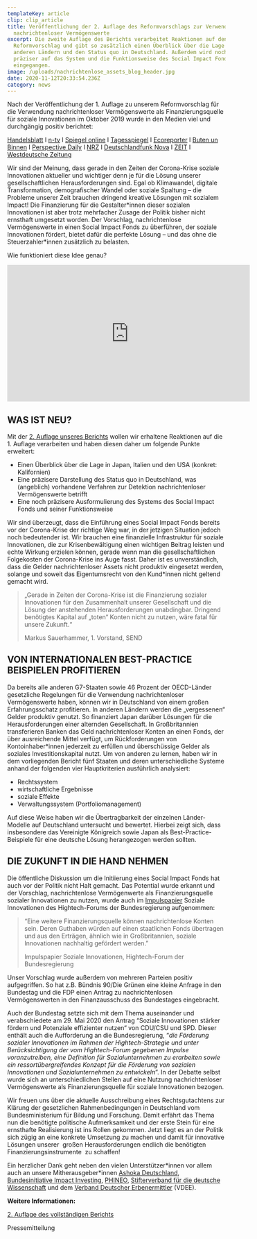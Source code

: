 ```yaml
---
templateKey: article
clip: clip_article
title: Veröffentlichung der 2. Auflage des Reformvorschlags zur Verwendung
  nachrichtenloser Vermögenswerte
excerpt: Die zweite Auflage des Berichts verarbeitet Reaktionen auf den ersten
  Reformvorschlag und gibt so zusätzlich einen Überblick über die Lage in
  anderen Ländern und den Status quo in Deutschland. Außerdem wird noch einmal
  präziser auf das System und die Funktionsweise des Social Impact Fonds
  eingegangen.
image: /uploads/nachrichtenlose_assets_blog_header.jpg
date: 2020-11-12T20:33:54.236Z
category: news
---
```

Nach der Veröffentlichung der 1. Auflage zu unserem Reformvorschlag für die Verwendung nachrichtenloser Vermögenswerte als Finanzierungsquelle für soziale Innovationen im Oktober 2019 wurde in den Medien viel und durchgängig positiv berichtet:

[Handelsblatt](https://www.handelsblatt.com/politik/deutschland/vermoegen-bis-zu-neun-milliarden-euro-schlummern-auf-herrenlosen-bankkonten/25110234.html?ticket=ST-33143338-xjWs9jyW0Xb7c4XV6Va7-ap5) I [n-tv](https://www.n-tv.de/mediathek/videos/wirtschaft/Auf-herrenlosen-deutschen-Konten-liegen-Milliarden-article21328507.html) I [Spiegel online](https://www.spiegel.de/wirtschaft/soziales/verein-will-geld-von-herrenlosen-konten-in-soziale-zwecke-investieren-a-1291335.html) I [Tagesspiegel](https://www.tagesspiegel.de/wirtschaft/verwaiste-konten-deutschlands-banken-horten-bis-zu-neun-milliarden-euro-von-toten/25132056.html) I [Ecoreporter](https://www.ecoreporter.de/artikel/herrenlose-bankkonten-9-milliarden-euro-fur-eine-bessere-welt/) I [Buten un Binnen](https://www.butenunbinnen.de/nachrichten/politik/verwaiste-konten-nachrichtenlose-guthaben-erbenermittler-banken-100.html) I [Perspective Daily](https://www.perspective-daily.de/article/1024/probiere) I [NRZ](https://www.nrz.de/staedte/moers-und-umland/mehrere-millionen-euro-schlummern-auf-vergessenen-konten-id227384335.html) I [Deutschlandfunk Nova](https://www.deutschlandfunknova.de/beitrag/nachrichtenlose-konten-wenn-banken-geld-erben) I [ZEIT](https://www.zeit.de/2019/52/antonis-schwarz-andreas-zubrod-nachrichtenlose-konten-investments) I [Westdeutsche Zeitung](https://www.wz.de/politik/inland/verwaistes-geld-wem-stehen-vergessene-bankkonten-zu_aid-46885987)

Wir sind der Meinung, dass gerade in den Zeiten der Corona-Krise soziale Innovationen aktueller und wichtiger denn je für die Lösung unserer gesellschaftlichen Herausforderungen sind. Egal ob Klimawandel, digitale Transformation, demografischer Wandel oder soziale Spaltung – die Probleme unserer Zeit brauchen dringend kreative Lösungen mit sozialem Impact! Die Finanzierung für die Gestalter\*innen dieser sozialen Innovationen ist aber trotz mehrfacher Zusage der Politik bisher nicht ernsthaft umgesetzt worden. Der Vorschlag, nachrichtenlose Vermögenswerte in einen Social Impact Fonds zu überführen, der soziale Innovationen fördert, bietet dafür die perfekte Lösung – und das ohne die Steuerzahler\*innen zusätzlich zu belasten.

Wie funktioniert diese Idee genau?

<iframe width="560" height="315" src="https://www.youtube.com/embed/8DSq01Rn4rs" frameborder="0" allow="accelerometer; autoplay; clipboard-write; encrypted-media; gyroscope; picture-in-picture" allowfullscreen></iframe>

## WAS IST NEU?

Mit der [2. Auflage unseres Berichts](https://www.send-ev.de/uploads/nachrichtenlose_assets.pdf) wollen wir erhaltene Reaktionen auf die 1. Auflage verarbeiten und haben diesen daher um folgende Punkte erweitert:

* Einen Überblick über die Lage in Japan, Italien und den USA (konkret: Kalifornien)
* Eine präzisere Darstellung des Status quo in Deutschland, was (angeblich) vorhandene Verfahren zur Detektion nachrichtenloser Vermögenswerte betrifft
* Eine noch präzisere Ausformulierung des Systems des Social Impact Fonds und seiner Funktionsweise

Wir sind überzeugt, dass die Einführung eines Social Impact Fonds bereits vor der Corona-Krise der richtige Weg war, in der jetzigen Situation jedoch noch bedeutender ist. Wir brauchen eine finanzielle Infrastruktur für soziale Innovationen, die zur Krisenbewältigung einen wichtigen Beitrag leisten und echte Wirkung erzielen können, gerade wenn man die gesellschaftlichen Folgekosten der Corona-Krise ins Auge fasst. Daher ist es unverständlich, dass die Gelder nachrichtenloser Assets nicht produktiv eingesetzt werden, solange und soweit das Eigentumsrecht von den Kund*innen nicht geltend gemacht wird. 

> „Gerade in Zeiten der Corona-Krise ist die Finanzierung sozialer Innovationen für den Zusammenhalt unserer Gesellschaft und die Lösung der anstehenden Herausforderungen unabdingbar. Dringend benötigtes Kapital auf „toten“ Konten nicht zu nutzen, wäre fatal für unsere Zukunft.“ 
>
> Markus Sauerhammer, 1. Vorstand, SEND 

## VON INTERNATIONALEN BEST-PRACTICE BEISPIELEN PROFITIEREN

Da bereits alle anderen G7-Staaten sowie 46 Prozent der OECD-Länder gesetzliche Regelungen für die Verwendung nachrichtenloser Vermögenswerte haben, können wir in Deutschland von einem großen Erfahrungsschatz profitieren. In anderen Ländern werden die „vergessenen“ Gelder produktiv genutzt. So finanziert Japan darüber Lösungen für die Herausforderungen einer alternden Gesellschaft. In Großbritannien transferieren Banken das Geld nachrichtenloser Konten an einen Fonds, der über ausreichende Mittel verfügt, um Rückforderungen von Kontoinhaber*innen jederzeit zu erfüllen und überschüssige Gelder als soziales Investitionskapital nutzt. Um von anderen zu lernen, haben wir in dem vorliegenden Bericht fünf Staaten und deren unterschiedliche Systeme anhand der folgenden vier Hauptkriterien ausführlich analysiert:

* Rechtssystem
* wirtschaftliche Ergebnisse
* soziale Effekte
* Verwaltungssystem (Portfoliomanagement)

Auf diese Weise haben wir die Übertragbarkeit der einzelnen Länder-Modelle auf Deutschland untersucht und bewertet. Hierbei zeigt sich, dass insbesondere das Vereinigte Königreich sowie Japan als Best-Practice-Beispiele für eine deutsche Lösung herangezogen werden sollten. 

## DIE ZUKUNFT IN DIE HAND NEHMEN

Die öffentliche Diskussion um die Initiierung eines Social Impact Fonds hat auch vor der Politik nicht Halt gemacht. Das Potential wurde erkannt und der Vorschlag, nachrichtenlose Vermögenwerte als Finanzierungsquelle sozialer Innovationen zu nutzen, wurde auch im [Impulspapier](https://www.hightech-forum.de/publication/soziale-innovationen/) Soziale Innovationen des Hightech-Forums der Bundesregierung aufgenommen:

> “Eine weitere Finanzierungsquelle können nachrichtenlose Konten sein. Deren Guthaben würden auf einen staatlichen Fonds übertragen und aus den Erträgen, ähnlich wie in Großbritannien, soziale Innovationen nachhaltig gefördert werden.”
>
> Impulspapier Soziale Innovationen, Hightech-Forum der Bundesregierung

Unser Vorschlag wurde außerdem von mehreren Parteien positiv aufgegriffen. So hat z.B. Bündnis 90/Die Grünen eine kleine Anfrage in den Bundestag und die FDP einen Antrag zu nachrichtenlosen Vermögenswerten in den Finanzausschuss des Bundestages eingebracht. 

Auch der Bundestag setzte sich mit dem Thema auseinander und verabschiedete am 29. Mai 2020 den Antrag “Soziale Innovationen stärker fördern und Potenziale effizienter nutzen“ von CDU/CSU und SPD. Dieser enthält auch die Aufforderung an die Bundesregierung, “*die Förderung sozialer Innovationen im Rahmen der Hightech-Strategie und unter Berücksichtigung der vom Hightech-Forum gegebenen Impulse voranzutreiben, eine Definition für Sozialunternehmen zu erarbeiten sowie ein ressortübergreifendes Konzept für die Förderung von sozialen Innovationen und Sozialunternehmen zu entwickeln*”. In der Debatte selbst wurde sich an unterschiedlichen Stellen auf eine Nutzung nachrichtenloser Vermögenswerte als Finanzierungsquelle für soziale Innovationen bezogen.

Wir freuen uns über die aktuelle Ausschreibung eines Rechtsgutachtens zur Klärung der gesetzlichen Rahmenbedingungen in Deutschland vom Bundesministerium für Bildung und Forschung. Damit erfährt das Thema nun die benötigte politische Aufmerksamkeit und der erste Stein für eine ernsthafte Realisierung ist ins Rollen gekommen. Jetzt liegt es an der Politik sich zügig an eine konkrete Umsetzung zu machen und damit für innovative Lösungen unserer  großen Herausforderungen endlich die benötigten Finanzierungsinstrumente  zu schaffen!

Ein herzlicher Dank geht neben den vielen Unterstützer\*innen vor allem auch an unsere Mitherausgeber\*innen [Ashoka Deutschland](https://www.ashoka.org/de), [Bundesinitiative Impact Investing](https://bundesinitiative-impact-investing.de/), [PHINEO](https://www.phineo.org/), [Stifterverband für die deutsche Wissenschaft](https://www.stifterverband.org/) und dem [Verband Deutscher Erbenermittler](https://www.verbanddeutschererbenermittler.de/index.php) (VDEE).

**Weitere Informationen:**

[2. Auflage des vollständigen Berichts](https://www.send-ev.de/uploads/nachrichtenlose_assets.pdf)

Pressemitteilung
